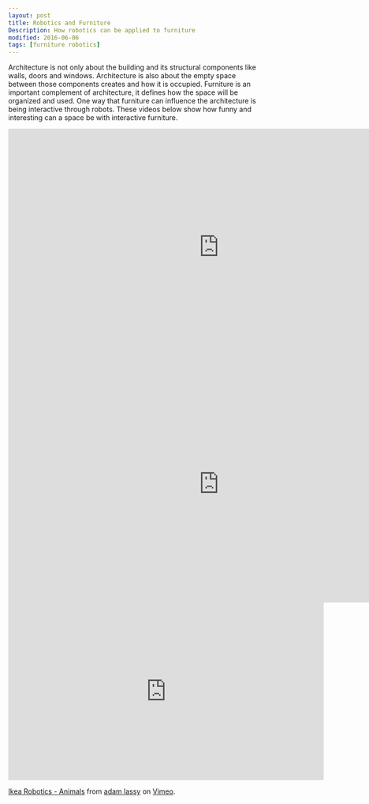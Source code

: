 ```yaml
---
layout: post
title: Robotics and Furniture
Description: How robotics can be applied to furniture
modified: 2016-06-06
tags: [furniture robotics]
---
```

Architecture is not only about the building and its structural components like walls, doors and windows. Architecture is also about the empty space between those components creates and how it is occupied. Furniture is an important complement of architecture, it defines how the space will be organized and used. One way that furniture can influence the architecture is being interactive through robots.
These videos below show how funny and interesting can a space be with interactive furniture.


<iframe width="854" height="480" src="https://www.youtube.com/embed/pBtH7XZogxg" frameborder="0" allowfullscreen></iframe>


<iframe width="854" height="480" src="https://www.youtube.com/embed/mvCD2l962_0" frameborder="0" allowfullscreen></iframe>


<iframe src="https://player.vimeo.com/video/11718385" width="640" height="360" frameborder="0" webkitallowfullscreen mozallowfullscreen allowfullscreen></iframe>
<p><a href="https://vimeo.com/11718385">Ikea Robotics - Animals</a> from <a href="https://vimeo.com/user867740">adam lassy</a> on <a href="https://vimeo.com">Vimeo</a>.</p>
